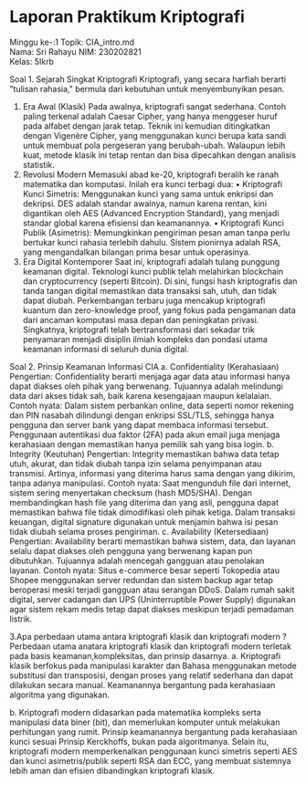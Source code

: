 # Laporan Praktikum Kriptografi
Minggu ke-:1
Topik: CIA_intro.md  
Nama:  Sri Rahayu
NIM: 230202821  
Kelas: 5Ikrb  

Soal 1. Sejarah Singkat Kriptografi
Kriptografi, yang secara harfiah berarti "tulisan rahasia," bermula dari kebutuhan untuk menyembunyikan pesan.
1. Era Awal (Klasik)
Pada awalnya, kriptografi sangat sederhana. Contoh paling terkenal adalah Caesar Cipher, yang hanya menggeser huruf pada alfabet dengan jarak tetap. Teknik ini kemudian ditingkatkan dengan Vigenère Cipher, yang menggunakan kunci berupa kata sandi untuk membuat pola pergeseran yang berubah-ubah. Walaupun lebih kuat, metode klasik ini tetap rentan dan bisa dipecahkan dengan analisis statistik.
2. Revolusi Modern
Memasuki abad ke-20, kriptografi beralih ke ranah matematika dan komputasi. Inilah era kunci terbagi dua:
•	Kriptografi Kunci Simetris: Menggunakan kunci yang sama untuk enkripsi dan dekripsi. DES adalah standar awalnya, namun karena rentan, kini digantikan oleh AES (Advanced Encryption Standard), yang menjadi standar global karena efisiensi dan keamanannya.
•	Kriptografi Kunci Publik (Asimetris): Memungkinkan pengiriman pesan aman tanpa perlu bertukar kunci rahasia terlebih dahulu. Sistem pionirnya adalah RSA, yang mengandalkan bilangan prima besar untuk operasinya.
3. Era Digital Kontemporer
Saat ini, kriptografi adalah tulang punggung keamanan digital. Teknologi kunci publik telah melahirkan blockchain dan cryptocurrency (seperti Bitcoin). Di sini, fungsi hash kriptografis dan tanda tangan digital memastikan data transaksi sah, utuh, dan tidak dapat diubah. Perkembangan terbaru juga mencakup kriptografi kuantum dan zero-knowledge proof, yang fokus pada pengamanan data dari ancaman komputasi masa depan dan peningkatan privasi.
Singkatnya, kriptografi telah bertransformasi dari sekadar trik penyamaran menjadi disiplin ilmiah kompleks dan pondasi utama keamanan informasi di seluruh dunia digital.

Soal 2. Prinsip Keamanan Informasi CIA
a. Confidentiality (Kerahasiaan)
Pengertian:
Confidentiality berarti menjaga agar data atau informasi hanya dapat diakses oleh pihak yang berwenang. Tujuannya adalah melindungi data dari akses tidak sah, baik karena kesengajaan maupun kelalaian.
Contoh nyata:
Dalam sistem perbankan online, data seperti nomor rekening dan PIN nasabah dilindungi dengan enkripsi SSL/TLS, sehingga hanya pengguna dan server bank yang dapat membaca informasi tersebut.
Penggunaan autentikasi dua faktor (2FA) pada akun email juga menjaga kerahasiaan dengan memastikan hanya pemilik sah yang bisa login.
b. Integrity (Keutuhan)
Pengertian:
Integrity memastikan bahwa data tetap utuh, akurat, dan tidak diubah tanpa izin selama penyimpanan atau transmisi. Artinya, informasi yang diterima harus sama dengan yang dikirim, tanpa adanya manipulasi.
Contoh nyata:
Saat mengunduh file dari internet, sistem sering menyertakan checksum (hash MD5/SHA). Dengan membandingkan hash file yang diterima dan yang asli, pengguna dapat memastikan bahwa file tidak dimodifikasi oleh pihak ketiga.
Dalam transaksi keuangan, digital signature digunakan untuk menjamin bahwa isi pesan tidak diubah selama proses pengiriman.
c. Availability (Ketersediaan)
Pengertian:
Availability berarti memastikan bahwa sistem, data, dan layanan selalu dapat diakses oleh pengguna yang berwenang kapan pun dibutuhkan. Tujuannya adalah mencegah gangguan atau penolakan layanan.
Contoh nyata:
Situs e-commerce besar seperti Tokopedia atau Shopee menggunakan server redundan dan sistem backup agar tetap beroperasi meski terjadi gangguan atau serangan DDoS.
Dalam rumah sakit digital, server cadangan dan UPS (Uninterruptible Power Supply) digunakan agar sistem rekam medis tetap dapat diakses meskipun terjadi pemadaman listrik.

3.Apa perbedaan utama antara kriptografi klasik dan kriptografi modern ?
 Perbedaan utama anatara kriptografi klasik dan kriptografi modern terletak pada basis keamanan,kompleksitas, dan prinsip dasarnya. 
a.	Kriptografi klasik berfokus pada manipulasi karakter dan Bahasa menggunakan metode substitusi dan transposisi, dengan proses yang relatif sederhana dan dapat dilakukan secara manual. Keamanannya bergantung pada kerahasiaan algoritma yang digunakan.

b.	Kriptografi modern didasarkan pada matematika kompleks serta manipulasi data biner (bit), dan memerlukan komputer untuk melakukan perhitungan yang rumit. Prinsip keamanannya bergantung pada kerahasiaan kunci sesuai Prinsip Kerckhoffs, bukan pada algoritmanya. Selain itu, kriptografi modern memperkenalkan penggunaan kunci simetris seperti AES dan kunci asimetris/publik seperti RSA dan ECC, yang membuat sistemnya lebih aman dan efisien dibandingkan kriptografi klasik.